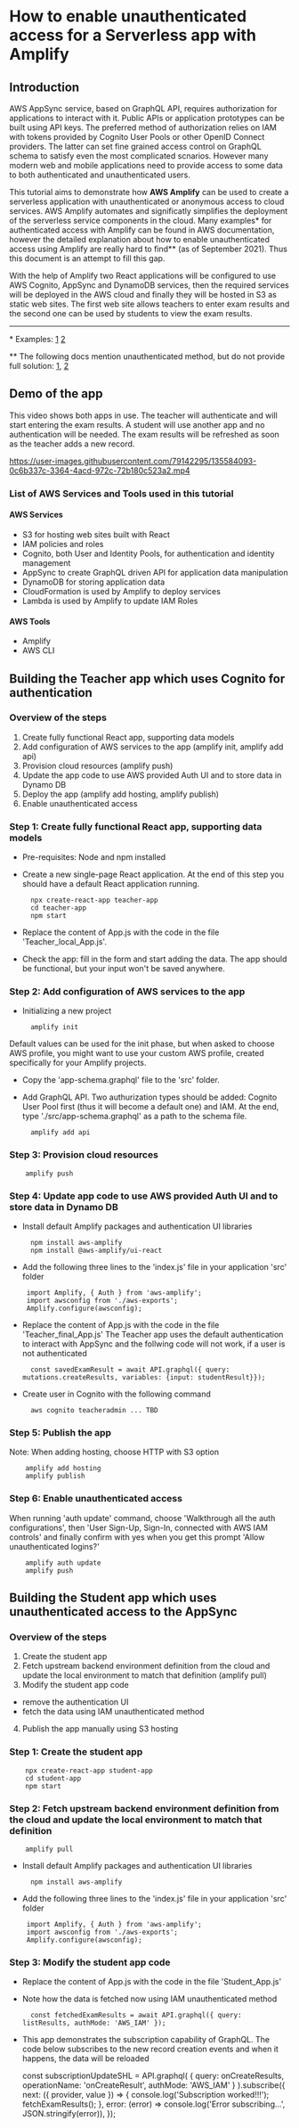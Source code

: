 # How to enable unauthenticated access for a Serverless app with Amplify

## Introduction
AWS AppSync service, based on GraphQL API, requires authorization for applications to interact with it. Public APIs or application prototypes can be built using API keys. The preferred method of authorization relies on IAM with tokens provided by Cognito User Pools or other OpenID Connect providers. The latter can set fine grained access control on GraphQL schema to satisfy even the most complicated scnarios. However many modern web and mobile applications need to provide access to some data to both authenticated and unauthenticated users.

This tutorial aims to demonstrate how **AWS Amplify** can be used to create a serverless application with unauthenticated or anonymous access to cloud services. AWS Amplify automates and significatly simplifies the deployment of the serverless service components in the cloud. Many examples* for authenticated access with Amplify can be found in AWS documentation, however the detailed explanation about how to enable unauthenticated access using Amplify are really hard to find** (as of September 2021). Thus this document is an attempt to fill this gap.

With the help of Amplify two React applications will be configured to use AWS Cognito, AppSync and DynamoDB services, then the required services will be deployed in the AWS cloud and finally they will be hosted in S3 as static web sites. The first web site allows teachers to enter exam results and the second one can be used by students to view the exam results.

---

\* Examples: [1](https://docs.amplify.aws/lib/auth/getting-started/q/platform/js/) [2](https://docs.amplify.aws/start/getting-started/auth/q/integration/react/) 

\** The following docs mention unauthenticated method, but do not provide full solution: [1](https://docs.amplify.aws/cli/graphql-transformer/auth/#public-authorization), [2](https://docs.aws.amazon.com/cognito/latest/developerguide/identity-pools.html)

## Demo of the app
This video shows both apps in use. The teacher will authenticate and will start entering the exam results. A student will use another app and no authentication will be needed. The exam results will be refreshed as soon as the teacher adds a new record.

https://user-images.githubusercontent.com/79142295/135584093-0c6b337c-3364-4acd-972c-72b180c523a2.mp4


### List of AWS Services and Tools used in this tutorial

#### AWS Services
- S3 for hosting web sites built with React
- IAM policies and roles
- Cognito, both User and Identity Pools, for authentication and identity management
- AppSync to create GraphQL driven API for application data manipulation
- DynamoDB for storing application data
- CloudFormation is used by Amplify to deploy services
- Lambda is used by Amplify to update IAM Roles

#### AWS Tools
- Amplify
- AWS CLI

## Building the Teacher app which uses Cognito for authentication

### Overview of the steps
1. Create fully functional React app, supporting data models
2. Add configuration of AWS services to the app (amplify init, amplify add api)
3. Provision cloud resources (amplify push)
4. Update the app code to use AWS provided Auth UI and to store data in Dynamo DB
5. Deploy the app (amplify add hosting, amplify publish)
6. Enable unauthenticated access

### Step 1: Create fully functional React app, supporting data models
- Pre-requisites: Node and npm installed
- Create a new single-page React application. At the end of this step you should have a default React application running.

        npx create-react-app teacher-app
        cd teacher-app
        npm start

- Replace the content of App.js with the code in the file 'Teacher_local_App.js'.
- Check the app: fill in the form and start adding the data. The app should be functional, but your input won't be saved anywhere.

### Step 2: Add configuration of AWS services to the app
- Initializing a new project

        amplify init

Default values can be used for the init phase, but when asked to choose AWS profile, you might want to use your custom AWS profile, created specifically for your Amplify projects.
- Copy the 'app-schema.graphql' file to the 'src' folder.
- Add GraphQL API. Two authurization types should be added: Cognito User Pool first (thus it will become a default one) and IAM. At the end, type './src/app-schema.graphql' as a path to the schema file.

        amplify add api

### Step 3: Provision cloud resources

        amplify push

### Step 4: Update app code to use AWS provided Auth UI and to store data in Dynamo DB

- Install default Amplify packages and authentication UI libraries

        npm install aws-amplify
        npm install @aws-amplify/ui-react

-  Add the following three lines to the 'index.js' file in your application 'src' folder

        import Amplify, { Auth } from 'aws-amplify';
        import awsconfig from './aws-exports';
        Amplify.configure(awsconfig);

- Replace the content of App.js with the code in the file 'Teacher_final_App.js'
The Teacher app uses the default authentication to interact with AppSync and the follwing code will not work, if a user is not authenticated

        const savedExamResult = await API.graphql({ query: mutations.createResults, variables: {input: studentResult}});

- Create user in Cognito with the following command

        aws cognito teacheradmin ... TBD

### Step 5: Publish the app
Note: When adding hosting, choose HTTP with S3 option

        amplify add hosting
        amplify publish

### Step 6: Enable unauthenticated access
When running 'auth update' command, choose 'Walkthrough all the auth configurations', then 'User Sign-Up, Sign-In, connected with AWS IAM controls' and finally confirm with yes when you get this prompt 'Allow unauthenticated logins?'

        amplify auth update
        amplify push

## Building the Student app which uses unauthenticated access to the AppSync

### Overview of the steps
1. Create the student app
2. Fetch upstream backend environment definition from the cloud and update the local environment to match that definition (amplify pull)
3. Modify the student app code
- remove the authentication UI
- fetch the data using IAM unauthenticated method
4. Publish the app manually using S3 hosting

### Step 1: Create the student app
        npx create-react-app student-app
        cd student-app
        npm start

### Step 2: Fetch upstream backend environment definition from the cloud and update the local environment to match that definition

        amplify pull

- Install default Amplify packages and authentication UI libraries

        npm install aws-amplify

-  Add the following three lines to the 'index.js' file in your application 'src' folder

        import Amplify, { Auth } from 'aws-amplify';
        import awsconfig from './aws-exports';
        Amplify.configure(awsconfig);

### Step 3: Modify the student app code
- Replace the content of App.js with the code in the file 'Student_App.js'
- Note how the data is fetched now using IAM unauthenticated method

        const fetchedExamResults = await API.graphql({ query: listResults, authMode: 'AWS_IAM' });

- This app demonstrates the subscription capability of GraphQL. The code below subscribes to the new record creation events and when it happens, the data will be reloaded 

    const subscriptionUpdateSHL = API.graphql(
      {
        query: onCreateResults,
        operationName: 'onCreateResult',
        authMode: 'AWS_IAM'
      }
    ).subscribe({
      next: ({ provider, value }) => {
        console.log('Subscription worked!!!');
        fetchExamResults();
      },
      error: (error) => console.log('Error subscribing...', JSON.stringify(error)),
    });

